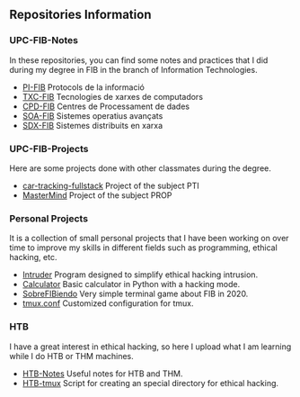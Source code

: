 <!--
**R-kill-9/R-kill-9** is a ✨ _special_ ✨ repository because its `README.md` (this file) appears on your GitHub profile.

Here are some ideas to get you started:

- 🔭 I’m currently working on ...
- 🌱 I’m currently learning ...
- 👯 I’m looking to collaborate on ...
- 🤔 I’m looking for help with ...
- 💬 Ask me about ...
- 📫 How to reach me: ...
- 😄 Pronouns: ...
- ⚡ Fun fact: ...
-->


## Repositories Information
### UPC-FIB-Notes
In these repositories, you can find some notes and practices that I did during my degree in FIB in the branch of Information Technologies.

- [PI-FIB](https://github.com/R-kill-9/PI-FIB) Protocols de la informació
- [TXC-FIB](https://github.com/R-kill-9/TXC-FIB) Tecnologies de xarxes de computadors
- [CPD-FIB](https://github.com/R-kill-9/CPD-FIB) Centres de Processament de dades
- [SOA-FIB](https://github.com/R-kill-9/SOA-FIB) Sistemes operatius avançats
- [SDX-FIB](https://github.com/R-kill-9/SDX-FIB) Sistemes distribuits en xarxa

### UPC-FIB-Projects
Here are some projects done with other classmates during the degree.

- [car-tracking-fullstack](https://github.com/R-kill-9/car-tracking-fullstack) Project of the subject PTI
- [MasterMind](https://github.com/R-kill-9/MasterMind) Project of the subject PROP


### Personal Projects
It is a collection of small personal projects that I have been working on over time to improve my skills in different fields such as programming, ethical hacking, etc.

- [Intruder](https://github.com/R-kill-9/Intruder) Program designed to simplify ethical hacking intrusion.
- [Calculator](https://github.com/R-kill-9/Calculator) Basic calculator in Python with a hacking mode.
- [SobreFIBiendo](https://github.com/R-kill-9/SobreFibiendo) Very simple terminal game about FIB in 2020.
- [tmux.conf](https://github.com/R-kill-9/tmux.conf) Customized configuration for tmux.

### HTB 
I have a great interest in ethical hacking, so here I upload what I am learning while I do HTB or THM machines.

- [HTB-Notes](https://github.com/R-kill-9/HTB-Notes) Useful notes for HTB and THM.
- [HTB-tmux](https://github.com/R-kill-9/HTB-tmux) Script for creating an special directory for ethical hacking.
